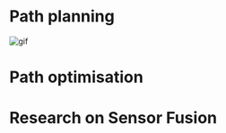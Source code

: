 # Path planning

![gif](https://media.giphy.com/media/v8LDYUkx5L3Doed9zP/giphy.gif)


# Path optimisation



# Research on Sensor Fusion

